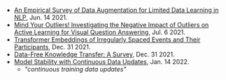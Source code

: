 
- [An Empirical Survey of Data Augmentation for Limited Data Learning in NLP](https://arxiv.org/pdf/2106.07499.pdf), Jun. 14 2021.
- [Mind Your Outliers! Investigating the Negative Impact of Outliers on Active Learning for Visual Question Answering](https://arxiv.org/abs/2107.02331), Jul. 6 2021.
- [Transformer Embeddings of Irregularly Spaced Events and Their Participants](https://arxiv.org/pdf/2201.00044.pdf), Dec. 31 2021.
- [Data-Free Knowledge Transfer: A Survey](https://arxiv.org/pdf/2112.15278.pdf), Dec. 31 2021.
- [Model Stability with Continuous Data Updates](https://arxiv.org/pdf/2201.05692.pdf), Jan. 14 2022.
  - *"continuous training data updates"*
